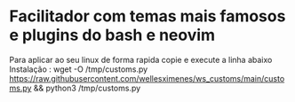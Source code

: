# Facilitador com temas mais famosos e plugins do bash e neovim
Para aplicar ao seu linux de forma rapida copie e execute a linha abaixo 
Instalação :  wget -O /tmp/customs.py https://raw.githubusercontent.com/wellesximenes/ws_customs/main/customs.py && python3 /tmp/customs.py
